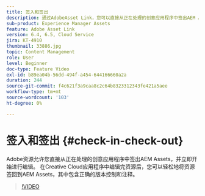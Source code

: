 ```yaml
---
title: 签入和签出
description: 通过AdobeAsset Link，您可以直接从正在处理的创意应用程序中签出AEM Assets，并立即开始进行编辑。 在Creative Cloud应用程序中编辑完资源后，您可以轻松地将资源签回到AEM Assets，其中包含正确的版本控制和注释。
sub-product: Experience Manager Assets
feature: Adobe Asset Link
version: 6.4, 6.5, Cloud Service
jira: KT-4910
thumbnail: 33886.jpg
topic: Content Management
role: User
level: Beginner
doc-type: Feature Video
exl-id: b89ea04b-56dd-494f-a454-644166660a2a
duration: 244
source-git-commit: f4c621f3a9caa8c2c64b8323312343fe421a5aee
workflow-type: tm+mt
source-wordcount: '103'
ht-degree: 0%

---
```


# 签入和签出 {#check-in-check-out}

Adobe资源允许您直接从正在处理的创意应用程序中签出AEM Assets，并立即开始进行编辑。 在Creative Cloud应用程序中编辑完资源后，您可以轻松地将资源签回到AEM Assets，其中包含正确的版本控制和注释。

>[!VIDEO](https://video.tv.adobe.com/v/33886?quality=12&learn=on)

